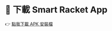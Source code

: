 # 📱 下載 Smart Racket App

👉 [點我下載 APK 安裝檔](https://github.com/lty-02/smart_racket_release/releases/download/v1.0.1/SmartRacket_v1.0.1.apk)
